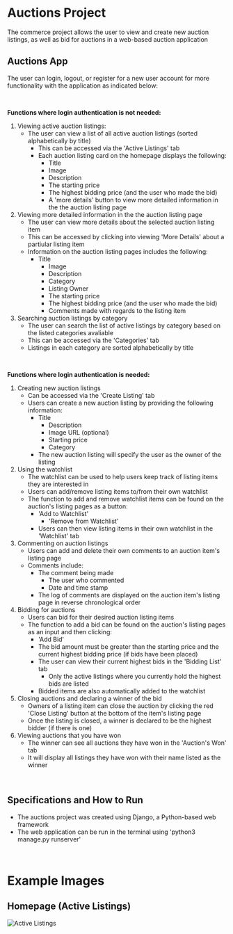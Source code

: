 # Auctions Project
The commerce project allows the user to view and create new auction listings, as well as bid for auctions in a web-based auction application

## Auctions App
The user can login, logout, or register for a new user account for more functionality with the application as indicated below:  

&nbsp; 

**Functions where login authentication is not needed:**
1. Viewing active auction listings:  
   - The user can view a list of all active auction listings (sorted alphabetically by title)
     - This can be accessed via the 'Active Listings' tab 
     - Each auction listing card on the homepage displays the following:
       - Title
        - Image
        - Description
        - The starting price
        - The highest bidding price (and the user who made the bid)
        - A 'more details' button to view more detailed information in the the auction listing page
2. Viewing more detailed information in the the auction listing page
   - The user can view more details about the selected auction listing item 
    - This can be accessed by clicking into viewing 'More Details' about a partiular listing item
    - Information on the auction listing pages includes the following:
      - Title
        - Image
        - Description
        - Category
        - Listing Owner
        - The starting price
        - The highest bidding price (and the user who made the bid)
        - Comments made with regards to the listing item
2. Searching auction listings by category 
   - The user can search the list of active listings by category based on the listed categories avaliable
    - This can be accessed via the 'Categories' tab 
    - Listings in each category are sorted alphabetically by title
      
&nbsp; 

**Functions where login authentication is needed:**
1. Creating new auction listings
   - Can be accessed via the 'Create Listing' tab 
    - Users can create a new auction listing by providing the following information:
      - Title
        - Description
        - Image URL (optional)
        - Starting price
        - Category
      - The new auction listing will specify the user as the owner of the listing
2. Using the watchlist
   - The watchlist can be used to help users keep track of listing items they are interested in
    - Users can add/remove listing items to/from their own watchlist
    - The function to add and remove watchlist items can be found on the auction's listing pages as a button:
      - 'Add to Watchlist'
         - 'Remove from Watchlist'
      - Users can then view listing items in their own watchlist in the 'Watchlist' tab
3. Commenting on auction listings
   - Users can add and delete their own comments to an auction item's listing page
    - Comments include:
      - The comment being made
        - The user who commented
        - Date and time stamp
      - The log of comments are displayed on the auction item's listing page in reverse chronological order
4. Bidding for auctions 
   - Users can bid for their desired auction listing items
    - The function to add a bid can be found on the auction's listing pages as an input and then clicking:
      - 'Add Bid'
      - The bid amount must be greater than the starting price and the current highest bidding price (if bids have been placed)
      - The user can view their current highest bids in the 'Bidding List' tab
        - Only the active listings where you currently hold the highest bids are listed
      - Bidded items are also automatically added to the watchlist
5. Closing auctions and declaring a winner of the bid
   - Owners of a listing item can close the auction by clicking the red 'Close Listing' button at the bottom of the item's listing page
    - Once the listing is closed, a winner is declared to be the highest bidder (if there is one)
6. Viewing auctions that you have won
   - The winner can see all auctions they have won in the 'Auction's Won' tab
    - It will display all listings they have won with their name listed as the winner

&nbsp; 

## Specifications and How to Run
- The auctions project was created using Django, a Python-based web framework
- The web application can be run in the terminal using 'python3 manage.py runserver'
  
&nbsp;  

# Example Images
## Homepage (Active Listings)
![Active Listings](/encyclopedia/static/encyclopedia/homepage.png?raw=true "Active Listings")

